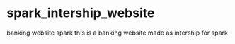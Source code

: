 # spark_intership_website
banking website spark
this is a banking website made as intership for spark
